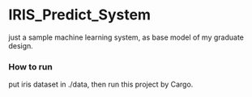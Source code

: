# IRIS_Predict_System
just a sample machine learning system, as base model of my graduate design. 

### How to run
put iris dataset in ./data, then run this project by Cargo.

